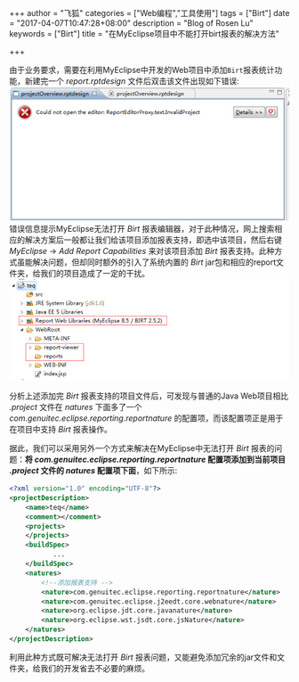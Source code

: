 +++
author = "飞狐"
categories = ["Web编程","工具使用"]
tags = ["Birt"]
date = "2017-04-07T10:47:28+08:00"
description = "Blog of Rosen Lu"
keywords = ["Birt"]
title = "在MyEclipse项目中不能打开birt报表的解决方法"

+++

由于业务要求，需要在利用MyEclipse中开发的Web项目中添加`Birt`报表统计功能，新建完一个 *report.rptdesign* 文件后双击该文件出现如下错误:  
![无法打开报表文件](/blog_img/cannot-open-birt-report-in-myeclipse-project/cannot-open-birt.png "无法打开birt报表文件")  
错误信息提示MyEclipse无法打开 *Birt* 报表编辑器，对于此种情况，网上搜索相应的解决方案后一般都让我们给该项目添加报表支持，即选中该项目，然后右键 *MyEclipse* -> *Add Report  Capabilities* 来对该项目添加 *Birt* 报表支持。此种方式虽能解决问题，但却同时额外的引入了系统内置的 *Birt* jar包和相应的report文件夹，给我们的项目造成了一定的干扰。  
![birt项目](/blog_img/cannot-open-birt-report-in-myeclipse-project/birt-project-in-myeclipse.png "MyEclipse中的birt项目")

分析上述添加完 *Birt* 报表支持的项目文件后，可发现与普通的Java Web项目相比  *.project* 文件在 *natures* 下面多了一个  *com.genuitec.eclipse.reporting.reportnature* 的配置项，而该配置项正是用于在项目中支持 *Birt* 报表操作。

据此，我们可以采用另外一个方式来解决在MyEclipse中无法打开 *Birt* 报表的问题：**将 *com.genuitec.eclipse.reporting.reportnature* 配置项添加到当前项目 *.project* 文件的 *natures* 配置项下面**，如下所示:
```xml
<?xml version="1.0" encoding="UTF-8"?>
<projectDescription>
	<name>teq</name>
    <comment></comment>
    <projects>
    </projects>
    <buildSpec>
           ...
    </buildSpec>
    <natures>
        <!--添加报表支持 -->
        <nature>com.genuitec.eclipse.reporting.reportnature</nature>
        <nature>com.genuitec.eclipse.j2eedt.core.webnature</nature>
        <nature>org.eclipse.jdt.core.javanature</nature>
        <nature>org.eclipse.wst.jsdt.core.jsNature</nature>
    </natures>
</projectDescription>
```
利用此种方式既可解决无法打开 *Birt* 报表问题，又能避免添加冗余的jar文件和文件夹，给我们的开发省去不必要的麻烦。